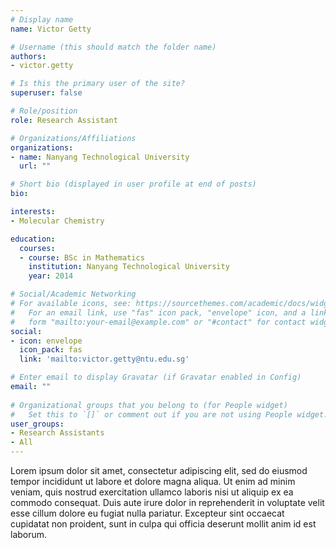 ```yaml
---
# Display name
name: Victor Getty

# Username (this should match the folder name)
authors:
- victor.getty

# Is this the primary user of the site?
superuser: false

# Role/position
role: Research Assistant

# Organizations/Affiliations
organizations:
- name: Nanyang Technological University
  url: ""

# Short bio (displayed in user profile at end of posts)
bio: 

interests:
- Molecular Chemistry

education:
  courses:
  - course: BSc in Mathematics
    institution: Nanyang Technological University
    year: 2014

# Social/Academic Networking
# For available icons, see: https://sourcethemes.com/academic/docs/widgets/#icons
#   For an email link, use "fas" icon pack, "envelope" icon, and a link in the
#   form "mailto:your-email@example.com" or "#contact" for contact widget.
social:
- icon: envelope
  icon_pack: fas
  link: 'mailto:victor.getty@ntu.edu.sg' 

# Enter email to display Gravatar (if Gravatar enabled in Config)
email: ""
  
# Organizational groups that you belong to (for People widget)
#   Set this to `[]` or comment out if you are not using People widget.  
user_groups:
- Research Assistants
- All
---
```


Lorem ipsum dolor sit amet, consectetur adipiscing elit, sed do eiusmod tempor incididunt ut labore et dolore magna aliqua. Ut enim ad minim veniam, quis nostrud exercitation ullamco laboris nisi ut aliquip ex ea commodo consequat. Duis aute irure dolor in reprehenderit in voluptate velit esse cillum dolore eu fugiat nulla pariatur. Excepteur sint occaecat cupidatat non proident, sunt in culpa qui officia deserunt mollit anim id est laborum.
